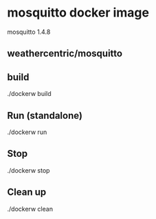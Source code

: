 # mosquitto docker image
mosquitto 1.4.8

## weathercentric/mosquitto

## build
./dockerw build

## Run (standalone)
./dockerw run

## Stop
./dockerw stop

## Clean up
./dockerw clean
